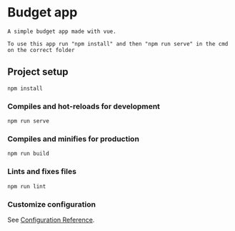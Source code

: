 # Budget app

```
A simple budget app made with vue.
```

```
To use this app run "npm install" and then "npm run serve" in the cmd on the correct folder
```

## Project setup
```
npm install
```

### Compiles and hot-reloads for development
```
npm run serve
```

### Compiles and minifies for production
```
npm run build
```

### Lints and fixes files
```
npm run lint
```

### Customize configuration
See [Configuration Reference](https://cli.vuejs.org/config/).
